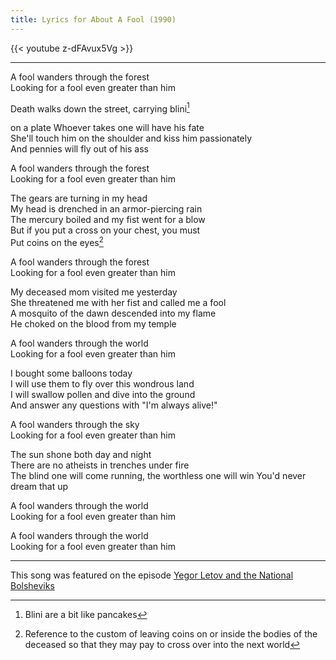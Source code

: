 ```yaml
---
title: Lyrics for About A Fool (1990)
---
```


{{< youtube z-dFAvux5Vg >}}

---

A fool wanders through the forest \
Looking for a fool even greater than him

Death walks down the street, carrying blini[^1]

[^1]: Blini are a bit like pancakes

 on a plate
Whoever takes one will have his fate \
She'll touch him on the shoulder and kiss him passionately \
And pennies will fly out of his ass

A fool wanders through the forest \
Looking for a fool even greater than him

The gears are turning in my head \
My head is drenched in an armor-piercing rain \
The mercury boiled and my fist went for a blow \
But if you put a cross on your chest, you must \
Put coins on the eyes[^2]

[^2]: Reference to the custom of leaving coins on or inside the bodies of the deceased so that they may pay to cross over into the next world

A fool wanders through the forest \
Looking for a fool even greater than him

My deceased mom visited me yesterday \
She threatened me with her fist and called me a fool \
A mosquito of the dawn descended into my flame \
He choked on the blood from my temple

A fool wanders through the world \
Looking for a fool even greater than him

I bought some balloons today \
I will use them to fly over this wondrous land \
I will swallow pollen and dive into the ground \
And answer any questions with "I'm always alive!"

A fool wanders through the sky \
Looking for a fool even greater than him

The sun shone both day and night \
There are no atheists in trenches under fire \
The blind one will come running, the worthless one will win
You'd never dream that up

A fool wanders through the world \
Looking for a fool even greater than him

A fool wanders through the world \
Looking for a fool even greater than him

---
This song was featured on the episode [Yegor Letov and the National Bolsheviks](/episodes/2021-05-12-yegor-letov-and-the-national-bolsheviks/)